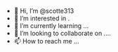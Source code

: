 - 👋 Hi, I’m @scotte313 
- 👀 I’m interested in .
- 🌱 I’m currently learning ...
- 💞️ I’m looking to collaborate on ....
- 📫 How to reach me ...

<!---
scotte313/scotte313 is a ✨ special ✨ repository because its `README.md` (this file) appears on your GitHub profile.
You can click the Preview link to take a look at your changes.
--->
